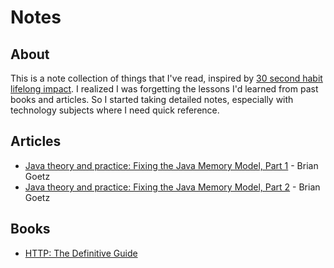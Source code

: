 # Notes

## About

This is a note collection of things that I've read, inspired by [30 second habit lifelong impact](https://medium.com/swlh/the-30-second-habit-with-a-lifelong-impact-2c3f948ead98#.qyzhf8ghw). I realized I was forgetting the lessons I'd learned from past books and articles. So I started taking detailed notes, especially with technology subjects where I need quick reference.

## Articles

- [Java theory and practice: Fixing the Java Memory Model, Part 1](/articles/java_theory_and_practice_fixing_the_java_memory_model_part_1.markdown) - Brian Goetz
- [Java theory and practice: Fixing the Java Memory Model, Part 2](/articles/java_theory_and_practice_fixing_the_java_memory_model_part_2.markdown) - Brian Goetz

## Books

- [HTTP: The Definitive Guide](/books/http-the-definitive-guide/http-the-definitive-guide.markdown)
